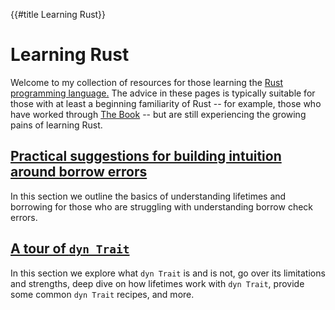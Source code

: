 {{#title Learning Rust}}

# Learning Rust

Welcome to my collection of resources for those learning the
[Rust programming language.](https://www.rust-lang.org/)  The advice in
these pages is typically suitable for those with at least a beginning
familiarity of Rust -- for example, those who have worked through
[The Book](https://doc.rust-lang.org/book/) -- but are still experiencing
the growing pains of learning Rust.

## [Practical suggestions for building intuition around borrow errors](lifetime-intuition.md)

In this section we outline the basics of understanding lifetimes and borrowing for
those who are struggling with understanding borrow check errors.

## [A tour of `dyn Trait`](./dyn-trait.md)

In this section we explore what `dyn Trait` is and is not, go over its limitations
and strengths, deep dive on how lifetimes work with `dyn Trait`, provide some
common `dyn Trait` recipes, and more.
